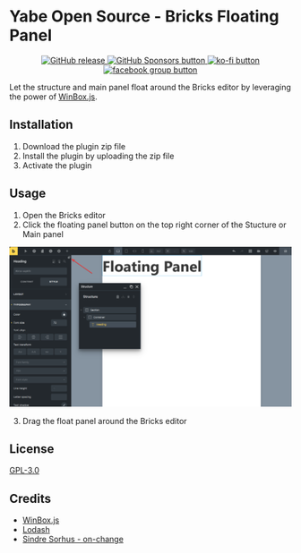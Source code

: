 # Yabe Open Source - Bricks Floating Panel

<p align="center">
    <a aria-label="GitHub release (latest by date including pre-releases)" href="https://github.com/yabe-open-source/bricks-floating-panel/releases">
        <picture>
            <img alt="GitHub release" src="https://img.shields.io/github/v/release/yabe-open-source/bricks-floating-panel?include_prereleases&logo=github">
        </picture>
    </a>
    <a aria-label="GitHub Sponsors" href="https://github.com/sponsors/suabahasa">
        <picture>
            <img alt="GitHub Sponsors button" src="https://img.shields.io/github/sponsors/suabahasa?logo=github">
        </picture>
    </a>
    <a aria-label="Support me on Ko-fi" href="https://ko-fi.com/Q5Q75XSF7">
        <picture>
            <img alt="ko-fi button" src="https://img.shields.io/badge/Buy_me_a_Coffee-ff5e5b?logo=ko-fi&label=Ko-fi">
        </picture>
    </a>
    <a aria-label="Join Our Facebook community" href="https://www.facebook.com/groups/1142662969627943">
        <picture>
            <img alt="facebook group button" src="https://img.shields.io/badge/Join_us-0866ff?logo=facebook&label=Community">
        </picture>
    </a>
</p>

Let the structure and main panel float around the Bricks editor by leveraging the power of [WinBox.js](https://nextapps-de.github.io/winbox/).

## Installation

1. Download the plugin zip file
2. Install the plugin by uploading the zip file
3. Activate the plugin

## Usage

1. Open the Bricks editor
2. Click the floating panel button on the top right corner of the Stucture or Main panel

![Floating Panel](./screenshot.png)

3. Drag the float panel around the Bricks editor


## License

[GPL-3.0](./LICENSE)

## Credits

- [WinBox.js](https://nextapps-de.github.io/winbox/)
- [Lodash](https://lodash.com)
- [Sindre Sorhus - on-change](https://github.com/sindresorhus/on-change)